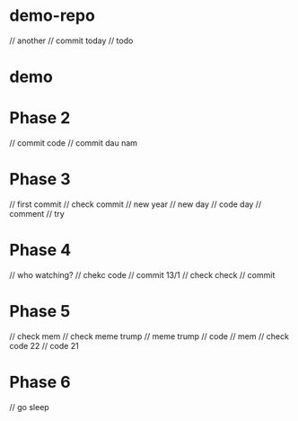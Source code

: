 # demo-repo
// another 
// commit today
// todo
# demo
# Phase 2
// commit code
// commit dau nam

# Phase 3
// first commit
// check commit
// new year
// new day
// code day
// comment
// try

# Phase 4
// who watching?
// chekc code
// commit 13/1
// check check
// commit

# Phase 5
// check mem
// check meme trump
// meme trump
// code
// mem
// check code 22
// code 21

# Phase 6
// go sleep
